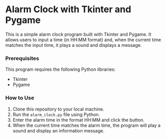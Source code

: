 # Alarm Clock with Tkinter and Pygame

This is a simple alarm clock program built with Tkinter and Pygame. It allows users to input a time (in HH:MM format) and, when the current time matches the input time, it plays a sound and displays a message.


### Prerequisites

This program requires the following Python libraries:

- Tkinter
- Pygame

### How to Use

1. Clone this repository to your local machine.
2. Run the `alarm_clock.py` file using Python.
3. Enter the alarm time in the format HH:MM and click the button.
4. When the current time matches the alarm time, the program will play a sound and display an information message.
